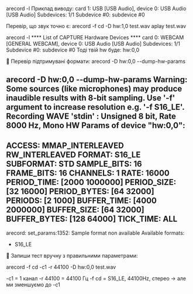 arecord -l
Приклад виводу:
card 1: USB [USB Audio], device 0: USB Audio [USB Audio]
  Subdevices: 1/1
  Subdevice #0: subdevice #0

Перевір, що звук точно є:
arecord -f cd -D hw:1,0 test.wav
aplay test.wav


arecord -l
**** List of CAPTURE Hardware Devices ****
card 0: WEBCAM [GENERAL WEBCAM], device 0: USB Audio [USB Audio]
  Subdevices: 1/1
  Subdevice #0: subdevice #0
Тоді твій hw буде: hw:0,0

🔧 Перевір підтримувані формати:
arecord -D hw:0,0 --dump-hw-params

arecord -D hw:0,0 --dump-hw-params
Warning: Some sources (like microphones) may produce inaudible results
         with 8-bit sampling. Use '-f' argument to increase resolution
         e.g. '-f S16_LE'.
Recording WAVE 'stdin' : Unsigned 8 bit, Rate 8000 Hz, Mono
HW Params of device "hw:0,0":
--------------------
ACCESS:  MMAP_INTERLEAVED RW_INTERLEAVED
FORMAT:  S16_LE
SUBFORMAT:  STD
SAMPLE_BITS: 16
FRAME_BITS: 16
CHANNELS: 1
RATE: 16000
PERIOD_TIME: [2000 1000000]
PERIOD_SIZE: [32 16000]
PERIOD_BYTES: [64 32000]
PERIODS: [2 1000]
BUFFER_TIME: [4000 2000000]
BUFFER_SIZE: [64 32000]
BUFFER_BYTES: [128 64000]
TICK_TIME: ALL
--------------------
arecord: set_params:1352: Sample format non available
Available formats:
- S16_LE

🔁 Запиши тест вручну з правильними параметрами:

arecord -f cd -c1 -r 44100 -D hw:0,0 test.wav

-c1 = 1 канал
-r 44100 = 44100 Гц
-f cd = S16_LE, 44100Hz, стерео → але ми зменшуємо до -c1

